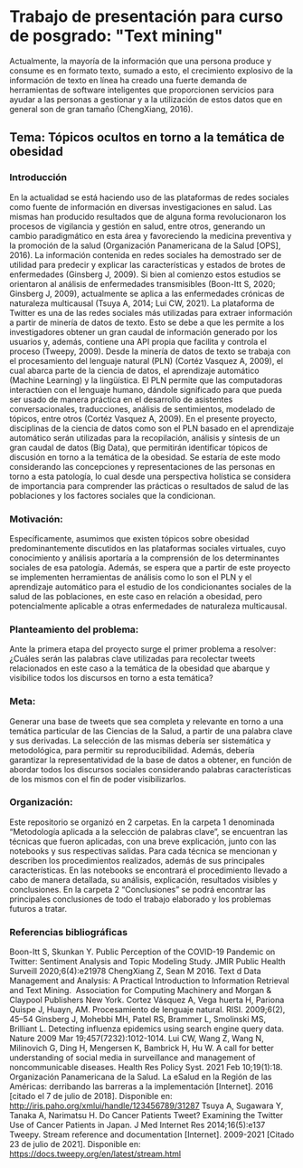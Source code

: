 # Trabajo de presentación para curso de posgrado: "Text mining"

Actualmente, la mayoría de la información que una persona produce y consume es en formato texto, sumado a esto, el crecimiento explosivo de la información de texto en línea ha creado una fuerte demanda de herramientas de software inteligentes que proporcionen servicios para ayudar a las personas a gestionar y a la utilización de estos datos que en general son de gran tamaño (ChengXiang, 2016).


## Tema: Tópicos ocultos en torno a la temática de obesidad

### Introducción

En la actualidad se está haciendo uso de las plataformas de redes sociales como fuente de información en diversas investigaciones en salud. Las mismas han producido resultados que de alguna forma revolucionaron los procesos de vigilancia y gestión en salud, entre otros, generando un cambio paradigmático en esta área y favoreciendo la medicina preventiva y la promoción de la salud (Organización Panamericana de la Salud [OPS], 2016). La información contenida en redes sociales ha demostrado ser de utilidad para predecir y explicar las características y estados de brotes de enfermedades (Ginsberg J, 2009). Si bien al comienzo estos estudios se orientaron al análisis de enfermedades transmisibles (Boon-Itt S, 2020; Ginsberg J, 2009), actualmente se aplica a las enfermedades crónicas de naturaleza multicausal (Tsuya A, 2014; Lui CW, 2021). La plataforma de Twitter es una de las redes sociales más utilizadas para extraer información a partir de minería de datos de texto. Esto se debe a que les permite a los investigadores obtener un gran caudal de información generado por los usuarios y, además, contiene una API propia que facilita y controla el proceso (Tweepy, 2009). Desde la minería de datos de texto se trabaja con el procesamiento del lenguaje natural (PLN) (Cortéz Vasquez A, 2009), el cual abarca parte de la ciencia de datos, el aprendizaje automático (Machine Learning) y la lingüística. El PLN permite que las computadoras interactúen con el lenguaje humano, dándole significado para que pueda ser usado de manera práctica en el desarrollo de asistentes conversacionales, traducciones, análisis de sentimientos, modelado de tópicos, entre otros (Cortéz Vasquez A, 2009).
En el presente proyecto, disciplinas de la ciencia de datos como son el PLN basado en el aprendizaje automático serán utilizadas para la recopilación, análisis y síntesis de un gran caudal de datos (Big Data), que permitirán identificar tópicos de discusión en torno a la temática de la obesidad. Se estaría de este modo considerando las concepciones y representaciones de las personas en torno a esta patología, lo cual desde una perspectiva holística se considera de importancia para comprender las prácticas o resultados de salud de las poblaciones y los factores sociales que la condicionan. 
	
### Motivación: 

Específicamente, asumimos que existen tópicos sobre obesidad predominantemente discutidos en las plataformas sociales virtuales, cuyo conocimiento y análisis aportaría a la comprensión de los determinantes sociales de esa patología. Además, se espera que a partir de este proyecto se implementen herramientas de análisis como lo son el PLN y el aprendizaje automático para el estudio de los condicionantes sociales de la salud de las poblaciones, en este caso en relación a obesidad, pero potencialmente aplicable a otras enfermedades de naturaleza multicausal.

### Planteamiento del problema: 

Ante la primera etapa del proyecto surge el primer problema a resolver: ¿Cuáles serán las palabras clave utilizadas para recolectar tweets relacionados en este caso a la temática de la obesidad que abarque y visibilice todos los discursos en torno a esta temática? 

### Meta: 

Generar una base de tweets que sea completa y relevante en torno a una temática particular de las Ciencias de la Salud, a partir de una palabra clave y sus derivadas. La selección de las mismas debería ser sistemática y metodológica, para permitir su reproducibilidad. Además, debería garantizar la representatividad de la base de datos a obtener, en función de abordar todos los discursos sociales considerando palabras características de los mismos con el fin de poder visibilizarlos.

### Organización: 

Este repositorio se organizó en 2 carpetas. En la carpeta 1 denominada “Metodología aplicada a la selección de palabras clave”, se encuentran las técnicas que fueron aplicadas, con una breve explicación, junto con las notebooks y sus respectivas salidas. Para cada técnica se mencionan y describen los procedimientos realizados, además de sus principales características. En las notebooks se encontrará el procedimiento llevado a cabo de manera detallada, su análisis, explicación, resultados visibles y conclusiones. En la carpeta 2 “Conclusiones” se podrá encontrar las principales conclusiones de todo el trabajo elaborado y los problemas futuros a tratar.


### Referencias bibliográficas

Boon-Itt S, Skunkan Y. Public Perception of the COVID-19 Pandemic on Twitter: Sentiment Analysis and Topic Modeling Study. JMIR Public Health Surveill 2020;6(4):e21978
ChengXiang Z, Sean M 2016. Text d Data Management and Analysis: A Practical Introduction to Information Retrieval and Text Mining. ‎ Association for Computing Machinery and Morgan & Claypool Publishers New York.
Cortez Vásquez A, Vega huerta H, Pariona Quispe J, Huayn, AM. Procesamiento de lenguaje natural. RISI. 2009;6(2), 45–54
Ginsberg J, Mohebbi MH, Patel RS, Brammer L, Smolinski MS, Brilliant L. Detecting influenza epidemics using search
engine query data. Nature 2009 Mar 19;457(7232):1012-1014.
Lui CW, Wang Z, Wang N, Milinovich G, Ding H, Mengersen K, Bambrick H, Hu W. A call for better understanding of social media in surveillance and management of noncommunicable diseases. Health Res Policy Syst. 2021 Feb 10;19(1):18.
Organización Panamericana de la Salud. La eSalud en la Región de las Américas: derribando las barreras a la implementación [Internet]. 2016 [citado el 7 de julio de 2018]. Disponible en: http://iris.paho.org/xmlui/handle/123456789/31287 
Tsuya A, Sugawara Y, Tanaka A, Narimatsu H. Do Cancer Patients Tweet? Examining the Twitter Use of Cancer Patients in Japan. J Med Internet Res 2014;16(5):e137
Tweepy. Stream reference and documentation [Internet]. 2009-2021 [Citado 23 de julio de 2021]. Disponible en: https://docs.tweepy.org/en/latest/stream.html 
